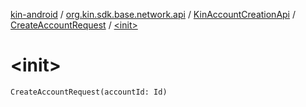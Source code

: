 [kin-android](../../../index.md) / [org.kin.sdk.base.network.api](../../index.md) / [KinAccountCreationApi](../index.md) / [CreateAccountRequest](index.md) / [&lt;init&gt;](./-init-.md)

# &lt;init&gt;

`CreateAccountRequest(accountId: Id)`